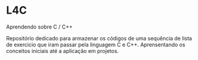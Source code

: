 # L4C
Aprendendo sobre C / C++

Repositório dedicado para armazenar os códigos de uma sequência de lista de exercicio que iram passar pela linguagem C e C++. Aprensentando os conceitos iniciais até a aplicação em projetos.
